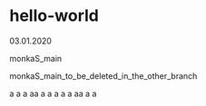 # hello-world
03.01.2020

monkaS_main

monkaS_main_to_be_deleted_in_the_other_branch

a
a
a
aa
a
a
a
a
a
aa
a
a
